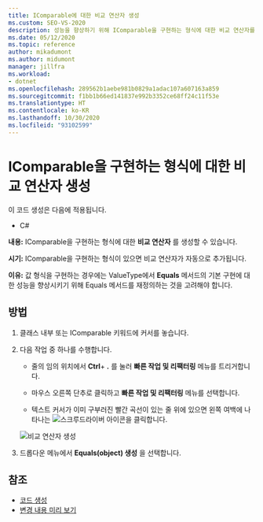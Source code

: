 ```yaml
---
title: IComparable에 대한 비교 연산자 생성
ms.custom: SEO-VS-2020
description: 성능을 향상하기 위해 IComparable을 구현하는 형식에 대한 비교 연산자를 생성합니다.
ms.date: 05/12/2020
ms.topic: reference
author: mikadumont
ms.author: midumont
manager: jillfra
ms.workload:
- dotnet
ms.openlocfilehash: 289562b1aebe981b0829a1adac107a607163a859
ms.sourcegitcommit: f1bb1b66ed141837e992b3352ce68ff24c11f53e
ms.translationtype: HT
ms.contentlocale: ko-KR
ms.lasthandoff: 10/30/2020
ms.locfileid: "93102599"
---
```

# <a name="generate-comparison-operators-for-types-that-implement-icomparable"></a>IComparable을 구현하는 형식에 대한 비교 연산자 생성

이 코드 생성은 다음에 적용됩니다.

- C#

**내용:** IComparable을 구현하는 형식에 대한 **비교 연산자** 를 생성할 수 있습니다.

**시기:** IComparable을 구현하는 형식이 있으면 비교 연산자가 자동으로 추가됩니다.

**이유:** 값 형식을 구현하는 경우에는 ValueType에서 **Equals** 메서드의 기본 구현에 대한 성능을 향상시키기 위해 Equals 메서드를 재정의하는 것을 고려해야 합니다.

## <a name="how-to"></a>방법

1. 클래스 내부 또는 IComparable 키워드에 커서를 놓습니다.

2. 다음 작업 중 하나를 수행합니다.

   - 줄의 임의 위치에서 **Ctrl**+ **.** 를 눌러 **빠른 작업 및 리팩터링** 메뉴를 트리거합니다.

   - 마우스 오른쪽 단추로 클릭하고 **빠른 작업 및 리팩터링** 메뉴를 선택합니다.

   - 텍스트 커서가 이미 구부러진 빨간 곡선이 있는 줄 위에 있으면 왼쪽 여백에 나타나는 ![스크루드라이버](../media/screwdriver-icon.png) 아이콘을 클릭합니다.

   ![비교 연산자 생성](media/generate-comparison-operators.png)

3. 드롭다운 메뉴에서 **Equals(object) 생성** 을 선택합니다.

## <a name="see-also"></a>참조

- [코드 생성](../code-generation-in-visual-studio.md)
- [변경 내용 미리 보기](../../ide/preview-changes.md)
